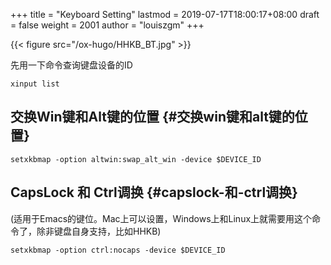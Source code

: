 +++
title = "Keyboard Setting"
lastmod = 2019-07-17T18:00:17+08:00
draft = false
weight = 2001
author = "louiszgm"
+++

{{< figure src="/ox-hugo/HHKB_BT.jpg" >}}

<!--more-->

先用一下命令查询键盘设备的ID

```shell
xinput list
```


## 交换Win键和Alt键的位置 {#交换win键和alt键的位置}

```shell
setxkbmap -option altwin:swap_alt_win -device $DEVICE_ID
```


## CapsLock 和 Ctrl调换 {#capslock-和-ctrl调换}

(适用于Emacs的键位。Mac上可以设置，Windows上和Linux上就需要用这个命令了，除非键盘自身支持，比如HHKB)

```shell
setxkbmap -option ctrl:nocaps -device $DEVICE_ID
```
